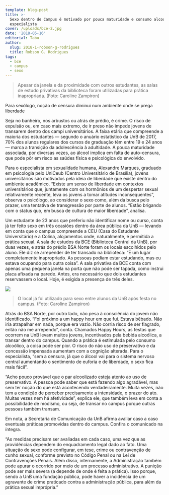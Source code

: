 ```yaml
---
template: blog-post
title: >-
  Sexo dentro de Campus é motivado por pouca maturidade e consumo alcoólico, diz
  especialista
cover: /uploads/bce-2.jpg
date: '2018-05-16'
editorial: Tabu
author:
  slug: 2018-1-robson-g-rodrigues
  title: Robson G. Rodrigues
tags:
  - bce
  - campus
  - sexo
---
```

> Apesar da janela e da proximidade com outros estudantes, as salas de estudo privativas da biblioteca foram utilizadas para prática inapropriada. (Foto: Caroline Zampiron)



Para sexólogo, noção de censura diminui num ambiente onde se prega liberdade

Seja no banheiro, nos arbustos ou atrás de prédio, é crime. O risco de expulsão ou, em caso mais extremo, de ir preso não impede jovens de transarem dentro dos campi universitários. A faixa etária que compreende a maioria dos estudantes — segundo o anuário estatístico da UnB de 2017, 70% dos alunos regulares dos cursos de graduação têm entre 19 e 24 anos — marca a transição da adolescência à adultidade. A pouca maturidade associada, por diversas vezes, ao álcool implica em falta de auto-censura, que pode pôr em risco as saúdes física e psicológica do envolvido.

Para o especialista em sexualidade humana, Alexandre Marques, graduado em psicologia pelo UniCeub (Centro Universitário de Brasília), jovens universitários são motivados pela ideia de liberdade que existe dentro do ambiente acadêmico. “Existe um senso de liberdade em contextos universitários que, juntamente com os hormônios de um despertar sexual relativamente recente, leva os jovens a tomar atitudes inconsequentes”, observa o psicólogo, ao considerar o sexo como, além da busca pelo prazer, uma tentativa de transgressão por parte de alunos. “Estão brigando com o status quo, em busca de cultura de maior liberdade”, analisa.

Um estudante de 23 anos que preferiu não identificar nome ou curso, conta já ter feito sexo em três ocasiões dentro da área pública da UnB — levando em conta que o campus compreende a CEU (Casa do Estudante Universitário) e a Colina, alojamentos onde, naturalmente, é permitida a prática sexual. A sala de estudos da BCE (Biblioteca Central da UnB), por duas vezes, e atrás do prédio BSA Norte foram os locais escolhidos pelo aluno. Ele diz se arrepender de ter transado na biblioteca: “É um lugar completamente inapropriado. As pessoas podiam estar estudando, mas eu estava ocupando para outra coisa”. A sala privativa da BCE conta com apenas uma pequena janela na porta que não pode ser tapada, como instrui placa afixada na parede. Antes, era necessário que dois estudantes reservassem o local. Hoje, é exigida a presença de três deles.



![](/uploads/bsa-n.jpg)

> O local já foi utilizado para sexo entre alunos da UnB após festa no campus. (Foto: Caroline Zampiron)



Atrás do BSA Norte, por outro lado, não pesa à consciência do jovem não identificado. “Foi próximo a um happy hour em que fui. Estava bêbado. Não iria atrapalhar em nada, porque era vazio. Não corria risco de ser flagrado, então não me arrependo”, conta. Chamados Happy Hours, as festas que ocorrem na UnB levam muitos jovens, incentivados pela bebida alcoólica, a transar dentro do campus. Quando a prática é estimulada pelo consumo alcoólico, a coisa pode ser pior. O risco do não uso de preservativo e da concessão impensada aumentam com a cognição alterada. Para o especialista, “sem a censura, já que o álcool vai para o sistema nervoso central aumentando o sentimento de euforia e de liberdade, o sexo fica mais fácil”.

“Acho pouco provável que o par alcoolizado esteja atento ao uso de preservativo. A pessoa pode saber que está fazendo algo agradável, mas sem ter noção do que está acontecendo verdadeiramente. Muita vezes, não tem a condição de perceber precisamente a intensidade,  o prazer do ato. Muitas vezes nem há afetividade”, explica ele, que também leva em conta a possibilidade de modismo, ou seja, de transar no campus porque outras pessoas também transam.

Em nota, a Secretaria de Comunicação da UnB afirma avaliar caso a caso eventuais práticas promovidas dentro do campus. Confira o comunicado na íntegra.

“As medidas precisam ser avaliadas em cada caso, uma vez que as providências dependem do enquadramento legal dado ao fato. Uma situação de sexo pode configurar, em tese, crime ou contravenção de cunho sexual, conforme previsto no Código Penal ou na Lei de Contravenções Penais. Além disso, internamente, a Administração também pode apurar o ocorrido por meio de um processo administrativo. A punição pode ser mais severa (a depende de onde é feita a prática). Isso porque, sendo a UnB uma fundação pública, pode haver a incidência de um agravante de crime praticado contra a administração pública, para além da prática sexual imprópria.”
